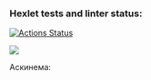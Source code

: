 ### Hexlet tests and linter status:
[![Actions Status](https://github.com/Olga1webb/python-project-49/workflows/hexlet-check/badge.svg)](https://github.com/Olga1webb/python-project-49/actions)

<a href="https://codeclimate.com/github/Olga1webb/python-project-49/maintainability"><img src="https://api.codeclimate.com/v1/badges/5b694807f38c0e94b13d/maintainability" /></a>

Аскинема:
<a href="https://asciinema.org/connect/d8fbb093-63bf-4684-a429-c3e47078b984">
